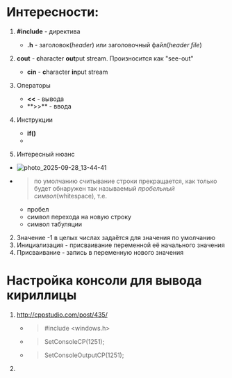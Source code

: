 # Интересности:
1. **#include** - директива
   - **.h** - заголовок(_header_) или заголовочный файл(_header file_)
2. **cout** - **c**haracter **out**put stream. Произносится как "see-out"
   - **cin** - **c**haracter **in**put stream
3. Операторы
   - **<<** - вывода
   - \**>>** - ввода
4. Инструкции
   - **if()**
   - 

1. Интересный нюанс
  - ![photo_2025-09-28_13-44-41](https://github.com/user-attachments/assets/7f6c5184-62df-42f8-8a63-3c092312e97f)
  - > по умолчанию считывание строки прекращается, как только будет обнаружен так называемый _пробельный символ_(whitespace), т.е.
    - пробел
    - символ перехода на новую строку
    - символ табуляции
2. Значение -1 в целых числах задаётся для значения по умолчанию
3. Инициализация - присваивание переменной её начального значения
5. Присваивание - запись в переменную нового значения


# Настройка консоли для вывода кириллицы
1. http://cppstudio.com/post/435/
   - > #include <windows.h>
   - > SetConsoleCP(1251);
   - > SetConsoleOutputCP(1251);
2. 
